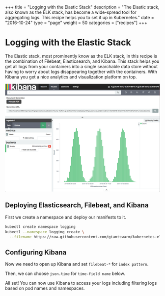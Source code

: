 +++
title = "Logging with the Elastic Stack"
description = "The Elastic stack, also known as the ELK stack, has become a wide-spread tool for aggregating logs. This recipe helps you to set it up in Kubernetes."
date = "2016-10-24"
type = "page"
weight = 50
categories = ["recipes"]
+++

# Logging with the Elastic Stack

The Elastic stack, most prominently know as the ELK stack, in this recipe is the combination of Filebeat, Elasticsearch, and Kibana. This stack helps you get all logs from your containers into a single searchable data store without having to worry about logs disappearing together with the containers. With Kibana you get a nice analytics and visualization platform on top.

![Kibana](kibana.png)

## Deploying Elasticsearch, Filebeat, and Kibana

First we create a namespace and deploy our manifests to it.

```bash
kubectl create namespace logging
kubectl --namespace logging create \
  --filename https://raw.githubusercontent.com/giantswarm/kubernetes-elastic-stack/master/manifests-all.yaml
```

## Configuring Kibana

Now we need to open up Kibana and set `filebeat-*` for `index pattern`.

Then, we can choose `json.time` for `time-field name` below.

All set! You can now use Kibana to access your logs including filtering logs based on pod names and namespaces.
